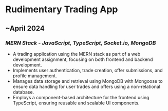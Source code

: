 # Rudimentary Trading App

## ~April 2024

### *MERN Stack - JavaScript, TypeScript, Socket.io, MongoDB*  
- A trading application using the MERN stack as part of a web development assignment, focusing on both frontend and backend development.
- Implements user authentication, trade creation, offer submissions, and profile management.  
- Manages data storage and retrieval using MongoDB with Mongoose to ensure data handling for user trades and offers using a non-relational database.  
- Employs a component-based architecture for the frontend using TypeScript, ensuring reusable and scalable UI components.
